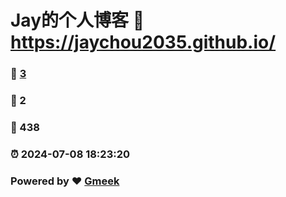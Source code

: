 # Jay的个人博客 :link: https://jaychou2035.github.io/ 
### :page_facing_up: [3](https://jaychou2035.github.io//tag.html) 
### :speech_balloon: 2 
### :hibiscus: 438 
### :alarm_clock: 2024-07-08 18:23:20 
### Powered by :heart: [Gmeek](https://github.com/Meekdai/Gmeek)
